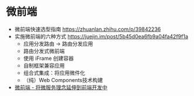# 微前端

- 微前端快速选型指南 https://zhuanlan.zhihu.com/p/39842236
- 实施微前端的六种方式 https://juejin.im/post/5b45d0ea6fb9a04fa42f9f1a
    - 应用分发路由 -> 路由分发应用 
    - 路由分发式微前端
    - 使用 iFrame 创建容器
    - 自制框架兼容应用
    - 组合式集成：将应用微件化
    - （纯）Web Components技术构建
- [微前端 - 将微服务理念延伸到前端开发中](https://mp.weixin.qq.com/s?__biz=MzU0OTExNzYwNg==&mid=2247483956&idx=1&sn=2988fb0c46c57b076eacef22e782cea9&chksm=fbb589fdccc200eb5e2e7aa2fb2efce7a312e91d117e3693dedab0e01b23a264a03e9449fb55&mpshare=1&scene=1&srcid=1010Af6xZKYACnasTE2tgSqf&key=24c82a51b5991)  